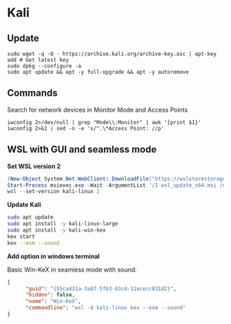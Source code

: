 # Kali

## Update

```shell
sudo wget -q -O - https://archive.kali.org/archive-key.asc | apt-key add # Get latest key
sudo dpkg --configure -a
sudo apt update && apt -y full-upgrade && apt -y autoremove
```

## Commands

Search for network devices in Monitor Mode and Access Points

```shell
iwconfig 2>/dev/null | grep "Mode\\:Monitor" | awk '{print $1}'
iwconfig 2>&1 | sed -n -e 's/^.\*Access Point: //p'
```

## WSL with GUI and seamless mode

**Set WSL version 2**

```powershell
(New-Object System.Net.WebClient).DownloadFile("https://wslstorestorage.blob.core.windows.net/wslblob/wsl_update_x64.msi", "wsl_update_x64.msi") 
Start-Process msiexec.exe -Wait -ArgumentList '/I wsl_update_x64.msi /quiet' 
wsl --set-version kali-linux 2
```

**Update Kali**

```bash
sudo apt update
sudo apt install -y kali-linux-large
sudo apt install -y kali-win-kex
kex start
kex --esm --sound
```

**Add option in windows terminal**

Basic Win-KeX in seamless mode with sound:
```json
{
      "guid": "{55ca431a-3a87-5fb3-83cd-11ececc031d2}",
      "hidden": false,
      "name": "Win-KeX",
      "commandline": "wsl -d kali-linux kex --esm --sound"
}
```
